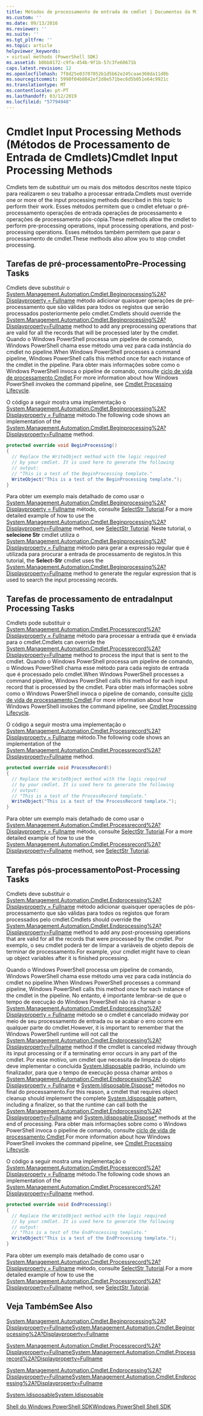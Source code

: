 ```yaml
---
title: Métodos de processamento de entrada de cmdlet | Documentos da Microsoft
ms.custom: ''
ms.date: 09/13/2016
ms.reviewer: ''
ms.suite: ''
ms.tgt_pltfrm: ''
ms.topic: article
helpviewer_keywords:
- virtual methods (PowerShell SDK]
ms.assetid: b0bb8172-c9fa-454b-9f1b-57c3fe60671b
caps.latest.revision: 12
ms.openlocfilehash: 7f8d25e03707052b1d5b62e245caae360da11d0b
ms.sourcegitcommit: 5990f04b8042ef2d8e571bec6d5b051e64c9921c
ms.translationtype: MT
ms.contentlocale: pt-PT
ms.lasthandoff: 03/12/2019
ms.locfileid: "57794948"
---
```

# <a name="cmdlet-input-processing-methods"></a><span data-ttu-id="17896-102">Cmdlet Input Processing Methods (Métodos de Processamento de Entrada de Cmdlets)</span><span class="sxs-lookup"><span data-stu-id="17896-102">Cmdlet Input Processing Methods</span></span>

<span data-ttu-id="17896-103">Cmdlets tem de substituir um ou mais dos métodos descritos neste tópico para realizarem o seu trabalho a processar entrada.</span><span class="sxs-lookup"><span data-stu-id="17896-103">Cmdlets must override one or more of the input processing methods described in this topic to perform their work.</span></span> <span data-ttu-id="17896-104">Esses métodos permitem que o cmdlet efetuar o pré-processamento operações de entrada operações de processamento e operações de processamento pós-cópia.</span><span class="sxs-lookup"><span data-stu-id="17896-104">These methods allow the cmdlet to perform pre-processing operations, input processing operations, and post-processing operations.</span></span> <span data-ttu-id="17896-105">Esses métodos também permitem que parar o processamento de cmdlet.</span><span class="sxs-lookup"><span data-stu-id="17896-105">These methods also allow you to stop cmdlet processing.</span></span>

## <a name="pre-processing-tasks"></a><span data-ttu-id="17896-106">Tarefas de pré-processamento</span><span class="sxs-lookup"><span data-stu-id="17896-106">Pre-Processing Tasks</span></span>

<span data-ttu-id="17896-107">Cmdlets deve substituir o [System.Management.Automation.Cmdlet.Beginprocessing%2A? Displayproperty = Fullname](/dotnet/api/system.management.automation.cmdlet.beginprocessing?view=powershellsdk-1.1.0) método adicionar quaisquer operações de pré-processamento que são válidas para todos os registos que serão processados posteriormente pelo cmdlet.</span><span class="sxs-lookup"><span data-stu-id="17896-107">Cmdlets should override the [System.Management.Automation.Cmdlet.Beginprocessing%2A?Displayproperty=Fullname](/dotnet/api/system.management.automation.cmdlet.beginprocessing?view=powershellsdk-1.1.0) method to add any preprocessing operations that are valid for all the records that will be processed later by the cmdlet.</span></span> <span data-ttu-id="17896-108">Quando o Windows PowerShell processa um pipeline de comando, Windows PowerShell chama esse método uma vez para cada instância do cmdlet no pipeline.</span><span class="sxs-lookup"><span data-stu-id="17896-108">When Windows PowerShell processes a command pipeline, Windows PowerShell calls this method once for each instance of the cmdlet in the pipeline.</span></span> <span data-ttu-id="17896-109">Para obter mais informações sobre como o Windows PowerShell invoca o pipeline de comando, consulte [ciclo de vida de processamento Cmdlet](https://msdn.microsoft.com/en-us/3202f55c-314d-4ac3-ad78-4c7ca72253c5).</span><span class="sxs-lookup"><span data-stu-id="17896-109">For more information about how Windows PowerShell invokes the command pipeline, see [Cmdlet Processing Lifecycle](https://msdn.microsoft.com/en-us/3202f55c-314d-4ac3-ad78-4c7ca72253c5).</span></span>

<span data-ttu-id="17896-110">O código a seguir mostra uma implementação o [System.Management.Automation.Cmdlet.Beginprocessing%2A? Displayproperty = Fullname](/dotnet/api/system.management.automation.cmdlet.beginprocessing?view=powershellsdk-1.1.0) método.</span><span class="sxs-lookup"><span data-stu-id="17896-110">The following code shows an implementation of the [System.Management.Automation.Cmdlet.Beginprocessing%2A?Displayproperty=Fullname](/dotnet/api/system.management.automation.cmdlet.beginprocessing?view=powershellsdk-1.1.0) method.</span></span>

```csharp
protected override void BeginProcessing()
{
  // Replace the WriteObject method with the logic required
  // by your cmdlet. It is used here to generate the following
  // output:
  // "This is a test of the BeginProcessing template."
  WriteObject("This is a test of the BeginProcessing template.");
}
```

<span data-ttu-id="17896-111">Para obter um exemplo mais detalhado de como usar o [System.Management.Automation.Cmdlet.Beginprocessing%2A? Displayproperty = Fullname](/dotnet/api/system.management.automation.cmdlet.beginprocessing?view=powershellsdk-1.1.0) método, consulte [SelectStr Tutorial](./selectstr-tutorial.md).</span><span class="sxs-lookup"><span data-stu-id="17896-111">For a more detailed example of how to use the [System.Management.Automation.Cmdlet.Beginprocessing%2A?Displayproperty=Fullname](/dotnet/api/system.management.automation.cmdlet.beginprocessing?view=powershellsdk-1.1.0) method, see [SelectStr Tutorial](./selectstr-tutorial.md).</span></span> <span data-ttu-id="17896-112">Neste tutorial, o **selecione Str** cmdlet utiliza o [System.Management.Automation.Cmdlet.Beginprocessing%2A? Displayproperty = Fullname](/dotnet/api/system.management.automation.cmdlet.beginprocessing?view=powershellsdk-1.1.0) método para gerar a expressão regular que é utilizada para procurar a entrada de processamento de registos.</span><span class="sxs-lookup"><span data-stu-id="17896-112">In this tutorial, the **Select-Str** cmdlet uses the [System.Management.Automation.Cmdlet.Beginprocessing%2A?Displayproperty=Fullname](/dotnet/api/system.management.automation.cmdlet.beginprocessing?view=powershellsdk-1.1.0) method to generate the regular expression that is used to search the input processing records.</span></span>

## <a name="input-processing-tasks"></a><span data-ttu-id="17896-113">Tarefas de processamento de entrada</span><span class="sxs-lookup"><span data-stu-id="17896-113">Input Processing Tasks</span></span>

<span data-ttu-id="17896-114">Cmdlets pode substituir o [System.Management.Automation.Cmdlet.Processrecord%2A? Displayproperty = Fullname](/dotnet/api/system.management.automation.cmdlet.processrecord?view=powershellsdk-1.1.0) método para processar a entrada que é enviada para o cmdlet.</span><span class="sxs-lookup"><span data-stu-id="17896-114">Cmdlets can override the [System.Management.Automation.Cmdlet.Processrecord%2A?Displayproperty=Fullname](/dotnet/api/system.management.automation.cmdlet.processrecord?view=powershellsdk-1.1.0) method to process the input that is sent to the cmdlet.</span></span> <span data-ttu-id="17896-115">Quando o Windows PowerShell processa um pipeline de comando, o Windows PowerShell chama esse método para cada registo de entrada que é processado pelo cmdlet.</span><span class="sxs-lookup"><span data-stu-id="17896-115">When Windows PowerShell processes a command pipeline, Windows PowerShell calls this method for each input record that is processed by the cmdlet.</span></span> <span data-ttu-id="17896-116">Para obter mais informações sobre como o Windows PowerShell invoca o pipeline de comando, consulte [ciclo de vida de processamento Cmdlet](https://msdn.microsoft.com/en-us/3202f55c-314d-4ac3-ad78-4c7ca72253c5).</span><span class="sxs-lookup"><span data-stu-id="17896-116">For more information about how Windows PowerShell invokes the command pipeline, see [Cmdlet Processing Lifecycle](https://msdn.microsoft.com/en-us/3202f55c-314d-4ac3-ad78-4c7ca72253c5).</span></span>

<span data-ttu-id="17896-117">O código a seguir mostra uma implementação o [System.Management.Automation.Cmdlet.Processrecord%2A? Displayproperty = Fullname](/dotnet/api/system.management.automation.cmdlet.processrecord?view=powershellsdk-1.1.0) método.</span><span class="sxs-lookup"><span data-stu-id="17896-117">The following code shows an implementation of the [System.Management.Automation.Cmdlet.Processrecord%2A?Displayproperty=Fullname](/dotnet/api/system.management.automation.cmdlet.processrecord?view=powershellsdk-1.1.0) method.</span></span>

```csharp
protected override void ProcessRecord()
{
  // Replace the WriteObject method with the logic required
  // by your cmdlet. It is used here to generate the following
  // output:
  // "This is a test of the ProcessRecord template."
  WriteObject("This is a test of the ProcessRecord template.");
}
```

<span data-ttu-id="17896-118">Para obter um exemplo mais detalhado de como usar o [System.Management.Automation.Cmdlet.Processrecord%2A? Displayproperty = Fullname](/dotnet/api/system.management.automation.cmdlet.processrecord?view=powershellsdk-1.1.0) método, consulte [SelectStr Tutorial](./selectstr-tutorial.md).</span><span class="sxs-lookup"><span data-stu-id="17896-118">For a more detailed example of how to use the [System.Management.Automation.Cmdlet.Processrecord%2A?Displayproperty=Fullname](/dotnet/api/system.management.automation.cmdlet.processrecord?view=powershellsdk-1.1.0) method, see [SelectStr Tutorial](./selectstr-tutorial.md).</span></span>

## <a name="post-processing-tasks"></a><span data-ttu-id="17896-119">Tarefas pós-processamento</span><span class="sxs-lookup"><span data-stu-id="17896-119">Post-Processing Tasks</span></span>

<span data-ttu-id="17896-120">Cmdlets deve substituir o [System.Management.Automation.Cmdlet.Endprocessing%2A? Displayproperty = Fullname](/dotnet/api/system.management.automation.cmdlet.endprocessing?view=powershellsdk-1.1.0) método adicionar quaisquer operações de pós-processamento que são válidas para todos os registos que foram processados pelo cmdlet.</span><span class="sxs-lookup"><span data-stu-id="17896-120">Cmdlets should override the [System.Management.Automation.Cmdlet.Endprocessing%2A?Displayproperty=Fullname](/dotnet/api/system.management.automation.cmdlet.endprocessing?view=powershellsdk-1.1.0) method to add any post-processing operations that are valid for all the records that were processed by the cmdlet.</span></span> <span data-ttu-id="17896-121">Por exemplo, o seu cmdlet poderá ter de limpar a variáveis de objeto depois de terminar de processamento.</span><span class="sxs-lookup"><span data-stu-id="17896-121">For example, your cmdlet might have to clean up object variables after it is finished processing.</span></span>

<span data-ttu-id="17896-122">Quando o Windows PowerShell processa um pipeline de comando, Windows PowerShell chama esse método uma vez para cada instância do cmdlet no pipeline.</span><span class="sxs-lookup"><span data-stu-id="17896-122">When Windows PowerShell processes a command pipeline, Windows PowerShell calls this method once for each instance of the cmdlet in the pipeline.</span></span> <span data-ttu-id="17896-123">No entanto, é importante lembrar-se de que o tempo de execução do Windows PowerShell não irá chamar o [System.Management.Automation.Cmdlet.Endprocessing%2A? Displayproperty = Fullname](/dotnet/api/system.management.automation.cmdlet.endprocessing?view=powershellsdk-1.1.0) método se o cmdlet é cancelado midway por meio de seu processamento de entrada ou se acabar o erro ocorre em qualquer parte do cmdlet.</span><span class="sxs-lookup"><span data-stu-id="17896-123">However, it is important to remember that the Windows PowerShell runtime will not call the [System.Management.Automation.Cmdlet.Endprocessing%2A?Displayproperty=Fullname](/dotnet/api/system.management.automation.cmdlet.endprocessing?view=powershellsdk-1.1.0) method if the cmdlet is canceled midway through its input processing or if a terminating error occurs in any part of the cmdlet.</span></span> <span data-ttu-id="17896-124">Por esse motivo, um cmdlet que necessita de limpeza do objeto deve implementar o concluída [System.Idisposable](/dotnet/api/System.IDisposable) padrão, incluindo um finalizador, para que o tempo de execução possa chamar ambos o [ System.Management.Automation.Cmdlet.Endprocessing%2A? Displayproperty = Fullname](/dotnet/api/system.management.automation.cmdlet.endprocessing?view=powershellsdk-1.1.0) e [System.Idisposable.Dispose\*](/dotnet/api/System.IDisposable.Dispose) métodos no final do processamento.</span><span class="sxs-lookup"><span data-stu-id="17896-124">For this reason, a cmdlet that requires object cleanup should implement the complete [System.Idisposable](/dotnet/api/System.IDisposable) pattern, including a finalizer, so that the runtime can call both the [System.Management.Automation.Cmdlet.Endprocessing%2A?Displayproperty=Fullname](/dotnet/api/system.management.automation.cmdlet.endprocessing?view=powershellsdk-1.1.0) and [System.Idisposable.Dispose\*](/dotnet/api/System.IDisposable.Dispose) methods at the end of processing.</span></span> <span data-ttu-id="17896-125">Para obter mais informações sobre como o Windows PowerShell invoca o pipeline de comando, consulte [ciclo de vida de processamento Cmdlet](https://msdn.microsoft.com/en-us/3202f55c-314d-4ac3-ad78-4c7ca72253c5).</span><span class="sxs-lookup"><span data-stu-id="17896-125">For more information about how Windows PowerShell invokes the command pipeline, see [Cmdlet Processing Lifecycle](https://msdn.microsoft.com/en-us/3202f55c-314d-4ac3-ad78-4c7ca72253c5).</span></span>

<span data-ttu-id="17896-126">O código a seguir mostra uma implementação o [System.Management.Automation.Cmdlet.Processrecord%2A? Displayproperty = Fullname](/dotnet/api/system.management.automation.cmdlet.processrecord?view=powershellsdk-1.1.0) método.</span><span class="sxs-lookup"><span data-stu-id="17896-126">The following code shows an implementation of the [System.Management.Automation.Cmdlet.Processrecord%2A?Displayproperty=Fullname](/dotnet/api/system.management.automation.cmdlet.processrecord?view=powershellsdk-1.1.0) method.</span></span>

```csharp
protected override void EndProcessing()
{
  // Replace the WriteObject method with the logic required
  // by your cmdlet. It is used here to generate the following
  // output:
  // "This is a test of the EndProcessing template."
  WriteObject("This is a test of the EndProcessing template.");
}
```

<span data-ttu-id="17896-127">Para obter um exemplo mais detalhado de como usar o [System.Management.Automation.Cmdlet.Processrecord%2A? Displayproperty = Fullname](/dotnet/api/system.management.automation.cmdlet.processrecord?view=powershellsdk-1.1.0) método, consulte [SelectStr Tutorial](./selectstr-tutorial.md).</span><span class="sxs-lookup"><span data-stu-id="17896-127">For a more detailed example of how to use the [System.Management.Automation.Cmdlet.Processrecord%2A?Displayproperty=Fullname](/dotnet/api/system.management.automation.cmdlet.processrecord?view=powershellsdk-1.1.0) method, see [SelectStr Tutorial](./selectstr-tutorial.md).</span></span>

## <a name="see-also"></a><span data-ttu-id="17896-128">Veja Também</span><span class="sxs-lookup"><span data-stu-id="17896-128">See Also</span></span>

[<span data-ttu-id="17896-129">System.Management.Automation.Cmdlet.Beginprocessing%2A?Displayproperty=Fullname</span><span class="sxs-lookup"><span data-stu-id="17896-129">System.Management.Automation.Cmdlet.Beginprocessing%2A?Displayproperty=Fullname</span></span>](/dotnet/api/system.management.automation.cmdlet.beginprocessing?view=powershellsdk-1.1.0)

[<span data-ttu-id="17896-130">System.Management.Automation.Cmdlet.Processrecord%2A?Displayproperty=Fullname</span><span class="sxs-lookup"><span data-stu-id="17896-130">System.Management.Automation.Cmdlet.Processrecord%2A?Displayproperty=Fullname</span></span>](/dotnet/api/system.management.automation.cmdlet.processrecord?view=powershellsdk-1.1.0)

[<span data-ttu-id="17896-131">System.Management.Automation.Cmdlet.Endprocessing%2A?Displayproperty=Fullname</span><span class="sxs-lookup"><span data-stu-id="17896-131">System.Management.Automation.Cmdlet.Endprocessing%2A?Displayproperty=Fullname</span></span>](/dotnet/api/system.management.automation.cmdlet.endprocessing?view=powershellsdk-1.1.0)

[<span data-ttu-id="17896-132">System.Idisposable</span><span class="sxs-lookup"><span data-stu-id="17896-132">System.Idisposable</span></span>](/dotnet/api/System.IDisposable)

[<span data-ttu-id="17896-133">Shell do Windows PowerShell SDK</span><span class="sxs-lookup"><span data-stu-id="17896-133">Windows PowerShell Shell SDK</span></span>](../windows-powershell-reference.md)
